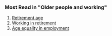 ###  Most Read in "Older people and working"

  1. [ Retirement age ](/en/employment/retirement/older-people-and-working/retirement-age/)
  2. [ Working in retirement ](/en/employment/retirement/older-people-and-working/working-in-retirement/)
  3. [ Age equality in employment ](/en/employment/retirement/older-people-and-working/age-equality-in-employment/)
